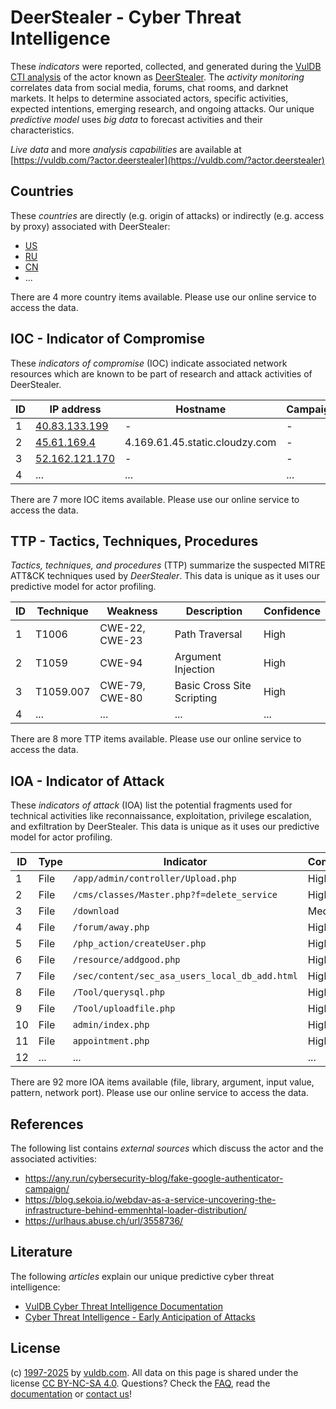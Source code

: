 # DeerStealer - Cyber Threat Intelligence

These _indicators_ were reported, collected, and generated during the [VulDB CTI analysis](https://vuldb.com/?kb.cti) of the actor known as [DeerStealer](https://vuldb.com/?actor.deerstealer). The _activity monitoring_ correlates data from social media, forums, chat rooms, and darknet markets. It helps to determine associated actors, specific activities, expected intentions, emerging research, and ongoing attacks. Our unique _predictive model_ uses _big data_ to forecast activities and their characteristics.

_Live data_ and more _analysis capabilities_ are available at [https://vuldb.com/?actor.deerstealer](https://vuldb.com/?actor.deerstealer)

## Countries

These _countries_ are directly (e.g. origin of attacks) or indirectly (e.g. access by proxy) associated with DeerStealer:

* [US](https://vuldb.com/?country.us)
* [RU](https://vuldb.com/?country.ru)
* [CN](https://vuldb.com/?country.cn)
* ...

There are 4 more country items available. Please use our online service to access the data.

## IOC - Indicator of Compromise

These _indicators of compromise_ (IOC) indicate associated network resources which are known to be part of research and attack activities of DeerStealer.

ID | IP address | Hostname | Campaign | Confidence
-- | ---------- | -------- | -------- | ----------
1 | [40.83.133.199](https://vuldb.com/?ip.40.83.133.199) | - | - | High
2 | [45.61.169.4](https://vuldb.com/?ip.45.61.169.4) | 4.169.61.45.static.cloudzy.com | - | High
3 | [52.162.121.170](https://vuldb.com/?ip.52.162.121.170) | - | - | High
4 | ... | ... | ... | ...

There are 7 more IOC items available. Please use our online service to access the data.

## TTP - Tactics, Techniques, Procedures

_Tactics, techniques, and procedures_ (TTP) summarize the suspected MITRE ATT&CK techniques used by _DeerStealer_. This data is unique as it uses our predictive model for actor profiling.

ID | Technique | Weakness | Description | Confidence
-- | --------- | -------- | ----------- | ----------
1 | T1006 | CWE-22, CWE-23 | Path Traversal | High
2 | T1059 | CWE-94 | Argument Injection | High
3 | T1059.007 | CWE-79, CWE-80 | Basic Cross Site Scripting | High
4 | ... | ... | ... | ...

There are 8 more TTP items available. Please use our online service to access the data.

## IOA - Indicator of Attack

These _indicators of attack_ (IOA) list the potential fragments used for technical activities like reconnaissance, exploitation, privilege escalation, and exfiltration by DeerStealer. This data is unique as it uses our predictive model for actor profiling.

ID | Type | Indicator | Confidence
-- | ---- | --------- | ----------
1 | File | `/app/admin/controller/Upload.php` | High
2 | File | `/cms/classes/Master.php?f=delete_service` | High
3 | File | `/download` | Medium
4 | File | `/forum/away.php` | High
5 | File | `/php_action/createUser.php` | High
6 | File | `/resource/addgood.php` | High
7 | File | `/sec/content/sec_asa_users_local_db_add.html` | High
8 | File | `/Tool/querysql.php` | High
9 | File | `/Tool/uploadfile.php` | High
10 | File | `admin/index.php` | High
11 | File | `appointment.php` | High
12 | ... | ... | ...

There are 92 more IOA items available (file, library, argument, input value, pattern, network port). Please use our online service to access the data.

## References

The following list contains _external sources_ which discuss the actor and the associated activities:

* https://any.run/cybersecurity-blog/fake-google-authenticator-campaign/
* https://blog.sekoia.io/webdav-as-a-service-uncovering-the-infrastructure-behind-emmenhtal-loader-distribution/
* https://urlhaus.abuse.ch/url/3558736/

## Literature

The following _articles_ explain our unique predictive cyber threat intelligence:

* [VulDB Cyber Threat Intelligence Documentation](https://vuldb.com/?kb.cti)
* [Cyber Threat Intelligence - Early Anticipation of Attacks](https://www.scip.ch/en/?labs.20201022)

## License

(c) [1997-2025](https://vuldb.com/?kb.changelog) by [vuldb.com](https://vuldb.com/?kb.about). All data on this page is shared under the license [CC BY-NC-SA 4.0](https://creativecommons.org/licenses/by-nc-sa/4.0/). Questions? Check the [FAQ](https://vuldb.com/?kb.faq), read the [documentation](https://vuldb.com/?kb) or [contact us](https://vuldb.com/?contact)!

